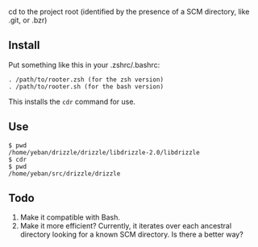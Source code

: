 cd to the project root (identified by the presence of a SCM directory, like
.git, or .bzr)

Install
---------
Put something like this in your .zshrc/.bashrc:

    . /path/to/rooter.zsh (for the zsh version)
    . /path/to/rooter.sh (for the bash version)

This installs the `cdr` command for use.

Use
-----

    $ pwd
    /home/yeban/drizzle/drizzle/libdrizzle-2.0/libdrizzle
    $ cdr
    $ pwd
    /home/yeban/src/drizzle/drizzle

Todo
----
1. Make it compatible with Bash.
2. Make it more efficient? Currently, it iterates over each ancestral directory looking for a known SCM directory. Is there a better way?
